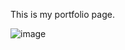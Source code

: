 This is my portfolio page.




![image](https://user-images.githubusercontent.com/119902536/230223780-b3b53749-5ab1-4c39-8170-fb7a3f2b9343.png)
